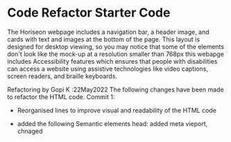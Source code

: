 # Code Refactor Starter Code
The Horiseon webpage includes a navigation bar, a header image, and cards with text and images at the bottom of the page.
This layout is designed for desktop viewing, so you may notice that some of the elements don't look like the mock-up at a resolution smaller than 768px
this webapge includes Accessibility features which ensures that people with disabilities can access a website using assistive technologies like video captions, screen readers, and braille keyboards.

Refactoring by Gopi K :22May2022
The following changes have been made to refactor the HTML code.
Commit 1:
- Reorganised lines to improve visual and readability of the HTML code
- added the following Semantic elements
    head: added meta vieport, chnaged <title> to "Horiseon" from "website"
    body:  - added a <header> to page title
           - added <nav> to header links
           - added "id=search-engine-optimization" for the link #search-engine-optimization
           - added "alt" attributes to all images
           - removed </img> from "benifit cost"
           - added <footer>
           - added classes available in css to <img> in "benefit" div
           - Index.html still has several instances where generic <div> tags used, that are replaced with semantic elements <article>, <section>, <aside>
           - The <title> element updated from "website" to the "Horiseon"
           - The "alt" attributes added with brief description of each image to make them actually accessible to screen readers

    CSS:
            - added comments to CSS sections
            -CSS file has multiple instances where selectors with identical styling properties, and those are moved to the same like so the styling only needs to be written once
   
